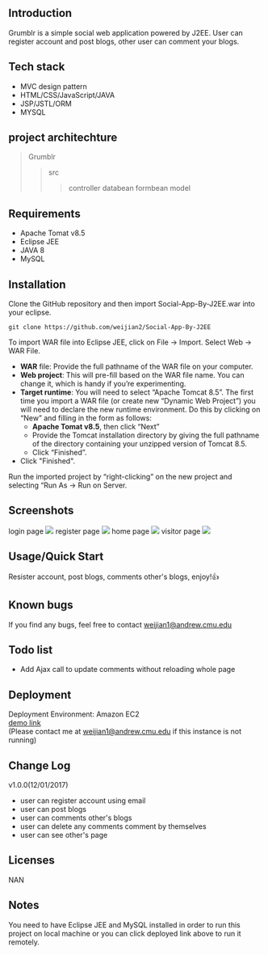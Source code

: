 ## Introduction
Grumblr is a simple social web application powered by J2EE. User can register account and post blogs, other user can comment your blogs.

## Tech stack
* MVC design pattern
* HTML/CSS/JavaScript/JAVA
* JSP/JSTL/ORM
* MYSQL

## project architechture
> Grumblr
>> src
>>> controller
>>> databean
>>> formbean
>>> model

## Requirements
* Apache Tomat v8.5
* Eclipse JEE
* JAVA 8
* MySQL

## Installation
Clone the GitHub repository and then import Social-App-By-J2EE.war into your eclipse.

```
git clone https://github.com/weijian2/Social-App-By-J2EE
```
To import WAR file into Eclipse JEE, click on File -> Import. Select Web -> WAR File.
* **WAR** file: Provide the full pathname of the WAR file on your computer.
* **Web project**: This will pre-fill based on the WAR file name. You can change it, which is handy if
you’re experimenting.
* **Target runtime**: You will need to select “Apache Tomcat 8.5”. The first time you import a WAR
file (or create new “Dynamic Web Project”) you will need to declare the new runtime environment. Do this by clicking on “New” and filling in the form as follows:
	* **Apache Tomat v8.5**, then click “Next”
	* Provide the Tomcat installation directory by giving the full pathname of the directory
containing your unzipped version of Tomcat 8.5.
	* Click “Finished”.
* Click "Finished".

Run the imported project by “right-clicking” on the new project and selecting “Run As -> Run on Server.

## Screenshots
login page
![](https://github.com/weijian2/Social-App-By-J2EE/raw/master/demoPics/login.png)
register page
![](https://github.com/weijian2/Social-App-By-J2EE/raw/master/demoPics/register.png)
home page
![](https://github.com/weijian2/Social-App-By-J2EE/raw/master/demoPics/HomePage.png)
visitor page
![](https://github.com/weijian2/Social-App-By-J2EE/raw/master/demoPics/VisitorPage.png)

## Usage/Quick Start
Resister account, post blogs, comments other's blogs, enjoy!:+1:

## Known bugs
If you find any bugs, feel free to contact weijian1@andrew.cmu.edu

## Todo list
* Add Ajax call to update comments without reloading whole page

## Deployment
Deployment Environment: Amazon EC2 <br>
[demo link](https://hypermap-cmu.appspot.com) <br>
(Please contact me at weijian1@andrew.cmu.edu if this instance is not running)

## Change Log
v1.0.0(12/01/2017)<br>
* user can register account using email
* user can post blogs
* user can comments other's blogs
* user can delete any comments comment by themselves
* user can see other's page

## Licenses
NAN

## Notes
You need to have Eclipse JEE and MySQL installed in order to run this project on local machine or you can click deployed link above to run it remotely.

